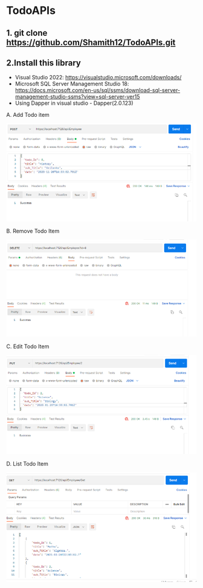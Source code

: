 # TodoAPIs
## 1. git clone https://github.com/Shamith12/TodoAPIs.git
## 2.Install this library

* Visual Studio 2022: https://visualstudio.microsoft.com/downloads/
* Microsoft SQL Server Management Studio 18: https://docs.microsoft.com/en-us/sql/ssms/download-sql-server-management-studio-ssms?view=sql-server-ver15
* Using Dapper in visual studio - Dapper(2.0.123)

 A. Add Todo item
<p align="center">
  <img src="https://raw.githubusercontent.com/Shamith12/TodoAPIs/master/Images/Post.PNG" />
</p>
 B. Remove Todo Item
<p align="center">
  <img src="https://raw.githubusercontent.com/Shamith12/TodoAPIs/master/Images/Delete.PNG" />
</p>
 C. Edit Todo Item
<p align="center">
  <img src="https://raw.githubusercontent.com/Shamith12/TodoAPIs/master/Images/Put.PNG" />
</p>
 D. List Todo Item
<p align="center">
  <img src="https://raw.githubusercontent.com/Shamith12/TodoAPIs/master/Images/Get.PNG" />
</p>

